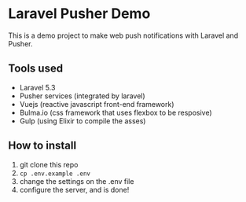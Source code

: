 # Laravel Pusher Demo

This is a demo project to make web push notifications with Laravel and Pusher.

## Tools used

* Laravel 5.3
* Pusher services (integrated by laravel)
* Vuejs (reactive javascript front-end framework)
* Bulma.io (css framework that uses flexbox to be resposive)
* Gulp (using Elixir to compile the asses)

## How to install

1. git clone this repo
2. `cp .env.example .env`
3. change the settings on the .env file
4. configure the server, and is done!
